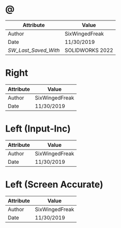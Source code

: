 # @
| Attribute | Value |
| ---  | ---     |
| Author | SixWingedFreak |
| Date | 11/30/2019 |
| _SW_Last_Saved_With_ | SOLIDWORKS 2022 |
# Right
| Attribute | Value |
| ---  | ---     |
| Author | SixWingedFreak |
| Date | 11/30/2019 |
# Left (Input-Inc)
| Attribute | Value |
| ---  | ---     |
| Author | SixWingedFreak |
| Date | 11/30/2019 |
# Left (Screen Accurate)
| Attribute | Value |
| ---  | ---     |
| Author | SixWingedFreak |
| Date | 11/30/2019 |
